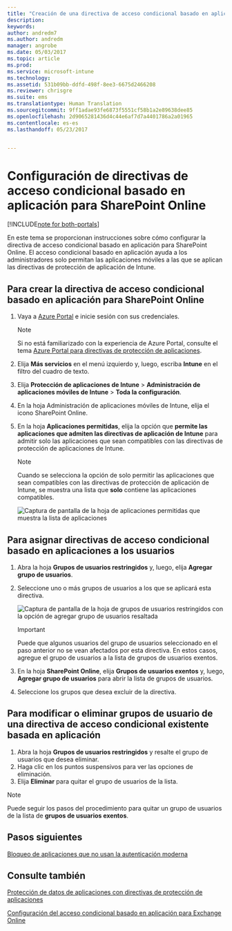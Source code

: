 ```yaml
---
title: "Creación de una directiva de acceso condicional basado en aplicación para SharePoint Online"
description: 
keywords: 
author: andredm7
ms.author: andredm
manager: angrobe
ms.date: 05/03/2017
ms.topic: article
ms.prod: 
ms.service: microsoft-intune
ms.technology: 
ms.assetid: 531b09bb-ddfd-498f-8ee3-6675d2466208
ms.reviewer: chrisgre
ms.suite: ems
ms.translationtype: Human Translation
ms.sourcegitcommit: 9ff1adae93fe6873f5551cf58b1a2e89638dee85
ms.openlocfilehash: 2d9065281436d4c44e6af7d7a4401786a2a01965
ms.contentlocale: es-es
ms.lasthandoff: 05/23/2017


---
```


# <a name="set-up-app-based-conditional-access-ca-policies-for-sharepoint-online"></a>Configuración de directivas de acceso condicional basado en aplicación para SharePoint Online

[!INCLUDE[note for both-portals](../includes/note-for-both-portals.md)]

En este tema se proporcionan instrucciones sobre cómo configurar la directiva de acceso condicional basado en aplicación para SharePoint Online. El acceso condicional basado en aplicación ayuda a los administradores solo permitan las aplicaciones móviles a las que se aplican las directivas de protección de aplicación de Intune.

## <a name="to-create-the-app-based-ca-policy-for-sharepoint-online"></a>Para crear la directiva de acceso condicional basado en aplicación para SharePoint Online

1. Vaya a [Azure Portal](https://portal.azure.com) e inicie sesión con sus credenciales.

    > [!NOTE]
    > Si no está familiarizado con la experiencia de Azure Portal, consulte el tema [Azure Portal para directivas de protección de aplicaciones](azure-portal-for-microsoft-intune-mam-policies.md).

2. Elija **Más servicios** en el menú izquierdo y, luego, escriba **Intune** en el filtro del cuadro de texto.

3. Elija **Protección de aplicaciones de Intune** > **Administración de aplicaciones móviles de Intune** > **Toda la configuración**.

4. En la hoja Administración de aplicaciones móviles de Intune, elija el icono SharePoint Online.

5. En la hoja **Aplicaciones permitidas**, elija la opción que **permite las aplicaciones que admiten las directivas de aplicación de Intune** para admitir solo las aplicaciones que sean compatibles con las directivas de protección de aplicaciones de Intune.

    > [!NOTE] 
    > Cuando se selecciona la opción de solo permitir las aplicaciones que sean compatibles con las directivas de protección de aplicación de Intune, se muestra una lista que **solo** contiene las aplicaciones compatibles.

    ![Captura de pantalla de la hoja de aplicaciones permitidas que muestra la lista de aplicaciones](../media/mam-ca-spo-allowed-apps.png)

## <a name="to-assign-app-based-ca-policies-to-your-users"></a>Para asignar directivas de acceso condicional basado en aplicaciones a los usuarios

1. Abra la hoja **Grupos de usuarios restringidos** y, luego, elija **Agregar grupo de usuarios**.

2. Seleccione uno o más grupos de usuarios a los que se aplicará esta directiva.

    ![Captura de pantalla de la hoja de grupos de usuarios restringidos con la opción de agregar grupo de usuarios resaltada](../media/mam-ca-spo-restricted-groups.png)

    > [!IMPORTANT] 
    > Puede que algunos usuarios del grupo de usuarios seleccionado en el paso anterior no se vean afectados por esta directiva. En estos casos, agregue el grupo de usuarios a la lista de grupos de usuarios exentos. 

3. En la hoja **SharePoint Online**, elija **Grupos de usuarios exentos** y, luego, **Agregar grupo de usuarios** para abrir la lista de grupos de usuarios.

4. Seleccione los grupos que desea excluir de la directiva.  

## <a name="to-modify-or-delete-user-groups-from-an-existing-app-based-ca-policy"></a>Para modificar o eliminar grupos de usuario de una directiva de acceso condicional existente basada en aplicación

1. Abra la hoja **Grupos de usuarios restringidos** y resalte el grupo de usuarios que desea eliminar.
2. Haga clic en los puntos suspensivos para ver las opciones de eliminación.
3. Elija **Eliminar** para quitar el grupo de usuarios de la lista.

> [!NOTE] 
> Puede seguir los pasos del procedimiento para quitar un grupo de usuarios de la lista de **grupos de usuarios exentos**.

## <a name="next-steps"></a>Pasos siguientes

[Bloqueo de aplicaciones que no usan la autenticación moderna](block-apps-with-no-modern-authentication.md)

## <a name="see-also"></a>Consulte también

[Protección de datos de aplicaciones con directivas de protección de aplicaciones](protect-app-data-using-mobile-app-management-policies-with-microsoft-intune.md)

[Configuración del acceso condicional basado en aplicación para Exchange Online](mam-ca-for-exchange-online.md)

